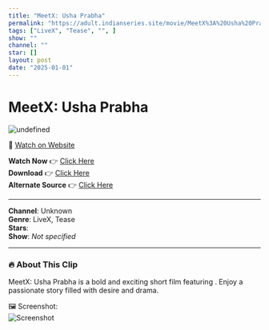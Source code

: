 ```yaml
---
title: "MeetX: Usha Prabha"
permalink: "https://adult.indianseries.site/movie/MeetX%3A%20Usha%20Prabha"
tags: ["LiveX", "Tease", "", ]
show: ""
channel: ""
star: []
layout: post
date: "2025-01-01"
---
```


# MeetX: Usha Prabha

![undefined](https://desisins.com/wp-content/uploads/2024/09/UshaPrabha-DesiSins.com_.jpg)

🔗 [Watch on Website](https://adult.indianseries.site/movie/MeetX%3A%20Usha%20Prabha)

**Watch Now** 👉 [Click Here](https://adult.indianseries.site/movie/MeetX%3A%20Usha%20Prabha)  
**Download** 👉 [Click Here](https://adult.indianseries.site/movie/MeetX%3A%20Usha%20Prabha)  
**Alternate Source** 👉 [Click Here](https://adult.indianseries.site/movie/MeetX%3A%20Usha%20Prabha)

---

**Channel**: Unknown  
**Genre**: LiveX, Tease  
**Stars**:   
**Show**: *Not specified*

---

### 🔥 About This Clip

MeetX: Usha Prabha is a bold and exciting short film featuring . Enjoy a passionate story filled with desire and drama.
 
🖼️ Screenshot:  
![Screenshot](https://desisins.com/wp-content/uploads/2024/09/UshaPrabha-DesiSins.com_.jpg)
